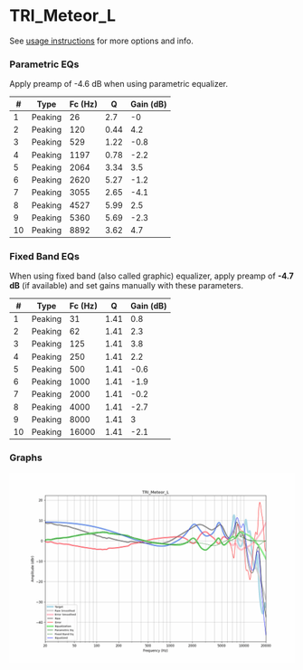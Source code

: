# TRI_Meteor_L
See [usage instructions](https://github.com/jaakkopasanen/AutoEq#usage) for more options and info.

### Parametric EQs
Apply preamp of -4.6 dB when using parametric equalizer.

|   # | Type    |   Fc (Hz) |    Q |   Gain (dB) |
|-----|---------|-----------|------|-------------|
|   1 | Peaking |        26 | 2.7  |        -0   |
|   2 | Peaking |       120 | 0.44 |         4.2 |
|   3 | Peaking |       529 | 1.22 |        -0.8 |
|   4 | Peaking |      1197 | 0.78 |        -2.2 |
|   5 | Peaking |      2064 | 3.34 |         3.5 |
|   6 | Peaking |      2620 | 5.27 |        -1.2 |
|   7 | Peaking |      3055 | 2.65 |        -4.1 |
|   8 | Peaking |      4527 | 5.99 |         2.5 |
|   9 | Peaking |      5360 | 5.69 |        -2.3 |
|  10 | Peaking |      8892 | 3.62 |         4.7 |

### Fixed Band EQs
When using fixed band (also called graphic) equalizer, apply preamp of **-4.7 dB** (if available) and set gains manually with these parameters.

|   # | Type    |   Fc (Hz) |    Q |   Gain (dB) |
|-----|---------|-----------|------|-------------|
|   1 | Peaking |        31 | 1.41 |         0.8 |
|   2 | Peaking |        62 | 1.41 |         2.3 |
|   3 | Peaking |       125 | 1.41 |         3.8 |
|   4 | Peaking |       250 | 1.41 |         2.2 |
|   5 | Peaking |       500 | 1.41 |        -0.6 |
|   6 | Peaking |      1000 | 1.41 |        -1.9 |
|   7 | Peaking |      2000 | 1.41 |        -0.2 |
|   8 | Peaking |      4000 | 1.41 |        -2.7 |
|   9 | Peaking |      8000 | 1.41 |         3   |
|  10 | Peaking |     16000 | 1.41 |        -2.1 |

### Graphs
![](./TRI_Meteor_L.png)
